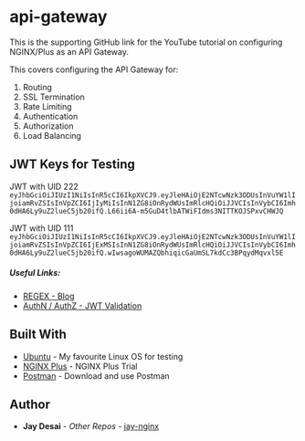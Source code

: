 # api-gateway
This is the supporting GitHub link for the YouTube tutorial on configuring NGINX/Plus as an API Gateway.

This covers configuring the API Gateway for:
  1. Routing
  2. SSL Termination
  3. Rate Limiting
  4. Authentication
  5. Authorization
  6. Load Balancing


## JWT Keys for Testing

JWT with UID 222
```eyJhbGciOiJIUzI1NiIsInR5cCI6IkpXVCJ9.eyJleHAiOjE2NTcwNzk3ODUsInVuYW1lIjoiamRvZSIsInVpZCI6IjIyMiIsInN1ZG8iOnRydWUsImRlcHQiOiJJVCIsInVybCI6Imh0dHA6Ly9uZ2lueC5jb20ifQ.L66ii6A-m5GuD4tlbATWiFIdms3NITTKOJSPxvCHWJQ```

JWT with UID 111
```eyJhbGciOiJIUzI1NiIsInR5cCI6IkpXVCJ9.eyJleHAiOjE2NTcwNzk3ODUsInVuYW1lIjoiamRvZSIsInVpZCI6IjExMSIsInN1ZG8iOnRydWUsImRlcHQiOiJJVCIsInVybCI6Imh0dHA6Ly9uZ2lueC5jb20ifQ.wIwsagoWUMAZQbhiqicGaUmSL7kdCc3BPqydMqvxl5E```


##### Useful Links:
* [REGEX - Blog](https://www.nginx.com/blog/regular-expression-tester-nginx/)
* [AuthN / AuthZ - JWT Validation](https://www.nginx.com/blog/authentication-content-based-routing-jwts-nginx-plus/)


## Built With

* [Ubuntu](https://ubuntu.com/) - My favourite Linux OS for testing
* [NGINX Plus](https://www.nginx.com/free-trial-request/) - NGINX Plus Trial
* [Postman](https://www.postman.com/) - Download and use Postman

## Author

* **Jay Desai** - *Other Repos* - [jay-nginx](https://github.com/jay-nginx)



